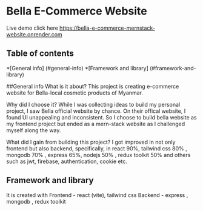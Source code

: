 # Bella E-Commerce Website
Live demo click here https://bella-e-commerce-mernstack-website.onrender.com

## Table of contents
*[General info] (#general-info)
*[Framework and library] (#framework-and-library)

##General info
What is it about? 
    This project is creating e-commerce website for Bella-local cosmetic products
of Myanmar. 

Why did I choose it?
    While I was collecting ideas to build my personal project, I saw Bella official website by chance. On their offical website, I found UI unappealing and 
inconsistent. So I choose to build bella website as my frontend project but ended as a mern-stack website as I challenged myself along the way.

What did I gain from building this project?
    I got improved in not only frontend but also backend, specifically, in react 90%, tailwind css 80% , mongodb 70% , express 65%, nodejs 50% , redux toolkit 50% and others such as jwt, firebase, authentication, cookie etc.

## Framework and library
It is created with 
Frontend - react (vite), tailwind css
Backend - express , mongodb , redux toolkit


 
